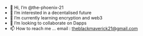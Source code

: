 - 👋 Hi, I’m @the-phoenix-21
- 👀 I’m interested in a decentalised future
- 🌱 I’m currently learning encryption and web3 
- 💞️ I’m looking to collaborate on Dapps
- 📫 How to reach me ... email : theblackmaverick21@gmail.com

<!---
the-phoenix-21/the-phoenix-21 is a ✨ special ✨ repository because its `README.md` (this file) appears on your GitHub profile.
You can click the Preview link to take a look at your changes.
--->
